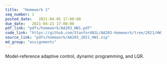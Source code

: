 ```yaml
---
title:  "Homework 1"
seq_number: 1
posted_date:   2021-04-05 17:00:00
due_date:   2021-04-21 17:00:00
pdf_link: "pdfs/homework/AA203_HW1.pdf"
code_link: "https://github.com/StanfordASL/AA203-Homework/tree/2021/HW1"
source_link: "pdfs/homework/AA203_2021_HW1.zip"
md_group: "assignments"
---
```


Model-reference adaptive control, dynamic programming, and LQR.
